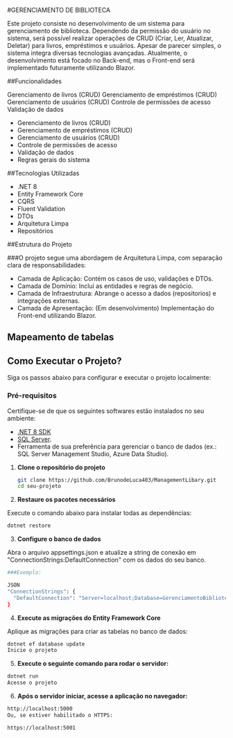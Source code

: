 #GERENCIAMENTO DE BIBLIOTECA

<p>Este projeto consiste no desenvolvimento de um sistema para gerenciamento de biblioteca. Dependendo da permissão do usuário no sistema, será possível realizar operações de CRUD (Criar, Ler, Atualizar, Deletar) para livros, empréstimos e usuários. Apesar de parecer simples, o sistema integra diversas tecnologias avançadas. Atualmente, o desenvolvimento está focado no Back-end, mas o Front-end será implementado futuramente utilizando Blazor.</p>

##Funcionalidades

Gerenciamento de livros (CRUD)
Gerenciamento de empréstimos (CRUD)
Gerenciamento de usuários (CRUD)
Controle de permissões de acesso
Validação de dados

<ul>
  <li>Gerenciamento de livros (CRUD)</li>
  <li>Gerenciamento de empréstimos (CRUD)</li>
  <li>Gerenciamento de usuários (CRUD)</li>
  <li>Controle de permissões de acesso </li>
  <li>Validação de dados</li>
  <li>Regras gerais do sistema</li>
</ul>

##Tecnologias Utilizadas

<ul> 
  <li>.NET 8</li> 
  <li>Entity Framework Core</li> 
  <li>CQRS</li> 
  <li>Fluent Validation</li> 
  <li>DTOs</li> 
  <li>Arquitetura Limpa</li> 
  <li>Repositórios</li> </ul>
  
##Estrutura do Projeto

###O projeto segue uma abordagem de Arquitetura Limpa, com separação clara de responsabilidades:

<ul>
  <li>Camada de Aplicação: Contém os casos de uso, validações e DTOs.</li>
  <li>Camada de Domínio: Inclui as entidades e regras de negócio.</li>
  <li>Camada de Infraestrutura: Abrange o acesso a dados (repositorios) e integrações externas.</li>
  <li>Camada de Apresentação: (Em desenvolvimento) Implementação do Front-end utilizando Blazor.</li>
</ul>


## Mapeamento de tabelas



## Como Executar o Projeto?

Siga os passos abaixo para configurar e executar o projeto localmente:

### Pré-requisitos

Certifique-se de que os seguintes softwares estão instalados no seu ambiente:

- [.NET 8 SDK](https://dotnet.microsoft.com/en-us/download/dotnet/8.0)  
- [SQL Server](https://www.microsoft.com/en-us/sql-server).
- Ferramenta de sua preferência para gerenciar o banco de dados (ex.: SQL Server Management Studio, Azure Data Studio).  


1. **Clone o repositório do projeto**

   ```bash
   git clone https://github.com/BrunodeLuca403/ManagementLibary.git
   cd seu-projeto
   ```   
2. **Restaure os pacotes necessários**

Execute o comando abaixo para instalar todas as dependências:

```bash
dotnet restore
```
3. **Configure o banco de dados**

Abra o arquivo appsettings.json e atualize a string de conexão em "ConnectionStrings:DefaultConnection" com os dados do seu banco.
```bash
###Exemplo:

JSON
"ConnectionStrings": {
  "DefaultConnection": "Server=localhost;Database=GerenciamentoBiblioteca;Trusted_Connection=True;"
}
```
4. **Execute as migrações do Entity Framework Core**

Aplique as migrações para criar as tabelas no banco de dados:

```bash
dotnet ef database update
Inicie o projeto
```
5. **Execute o seguinte comando para rodar o servidor:**

```bash
dotnet run
Acesse o projeto
```
6. **Após o servidor iniciar, acesse a aplicação no navegador:**
```bash
http://localhost:5000
Ou, se estiver habilitado o HTTPS:

https://localhost:5001
```
